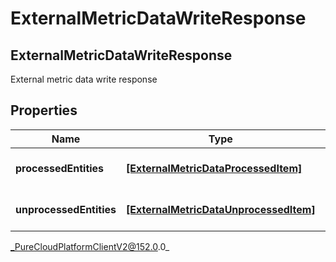 # ExternalMetricDataWriteResponse

## ExternalMetricDataWriteResponse
External metric data write response

## Properties

|Name | Type | Description | Notes|
|------------ | ------------- | ------------- | -------------|
| **processedEntities** | [**[ExternalMetricDataProcessedItem]**](ExternalMetricDataProcessedItem) | The list of processed entities | [optional] |
| **unprocessedEntities** | [**[ExternalMetricDataUnprocessedItem]**](ExternalMetricDataUnprocessedItem) | The list of unprocessed entities | [optional] |



_PureCloudPlatformClientV2@152.0.0_
